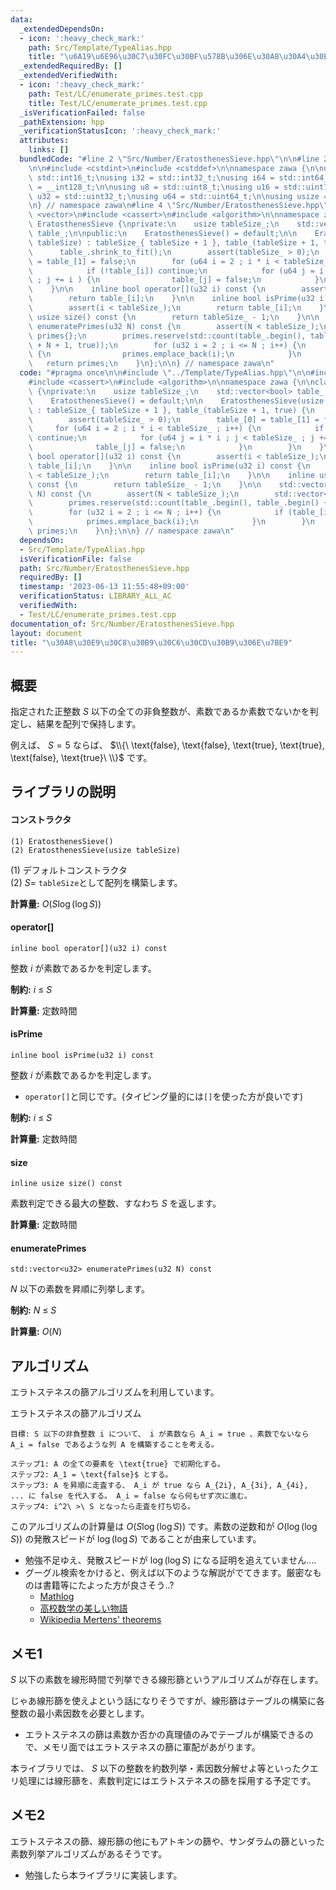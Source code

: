 ```yaml
---
data:
  _extendedDependsOn:
  - icon: ':heavy_check_mark:'
    path: Src/Template/TypeAlias.hpp
    title: "\u6A19\u6E96\u30C7\u30FC\u30BF\u578B\u306E\u30A8\u30A4\u30EA\u30A2\u30B9"
  _extendedRequiredBy: []
  _extendedVerifiedWith:
  - icon: ':heavy_check_mark:'
    path: Test/LC/enumerate_primes.test.cpp
    title: Test/LC/enumerate_primes.test.cpp
  _isVerificationFailed: false
  _pathExtension: hpp
  _verificationStatusIcon: ':heavy_check_mark:'
  attributes:
    links: []
  bundledCode: "#line 2 \"Src/Number/EratosthenesSieve.hpp\"\n\n#line 2 \"Src/Template/TypeAlias.hpp\"\
    \n\n#include <cstdint>\n#include <cstddef>\n\nnamespace zawa {\n\nusing i16 =\
    \ std::int16_t;\nusing i32 = std::int32_t;\nusing i64 = std::int64_t;\nusing i128\
    \ = __int128_t;\n\nusing u8 = std::uint8_t;\nusing u16 = std::uint16_t;\nusing\
    \ u32 = std::uint32_t;\nusing u64 = std::uint64_t;\n\nusing usize = std::size_t;\n\
    \n} // namespace zawa\n#line 4 \"Src/Number/EratosthenesSieve.hpp\"\n\n#include\
    \ <vector>\n#include <cassert>\n#include <algorithm>\n\nnamespace zawa {\n\nclass\
    \ EratosthenesSieve {\nprivate:\n    usize tableSize_;\n    std::vector<bool>\
    \ table_;\n\npublic:\n    EratosthenesSieve() = default;\n\n    EratosthenesSieve(usize\
    \ tableSize) : tableSize_{ tableSize + 1 }, table_(tableSize + 1, true) {\n  \
    \      table_.shrink_to_fit();\n        assert(tableSize_ > 0);\n        table_[0]\
    \ = table_[1] = false;\n        for (u64 i = 2 ; i * i < tableSize_ ; i++) {\n\
    \            if (!table_[i]) continue;\n            for (u64 j = i * i ; j < tableSize_\
    \ ; j += i ) {\n                table_[j] = false;\n            }\n        }\n\
    \    }\n\n    inline bool operator[](u32 i) const {\n        assert(i < tableSize_);\n\
    \        return table_[i];\n    }\n\n    inline bool isPrime(u32 i) const {\n\
    \        assert(i < tableSize_);\n        return table_[i];\n    }\n\n    inline\
    \ usize size() const {\n        return tableSize_ - 1;\n    }\n\n    std::vector<u32>\
    \ enumeratePrimes(u32 N) const {\n        assert(N < tableSize_);\n        std::vector<u32>\
    \ primes{};\n        primes.reserve(std::count(table_.begin(), table_.begin()\
    \ + N + 1, true));\n        for (u32 i = 2 ; i <= N ; i++) {\n            if (table_[i])\
    \ {\n                primes.emplace_back(i);\n            }\n        }\n     \
    \   return primes;\n    }\n};\n\n} // namespace zawa\n"
  code: "#pragma once\n\n#include \"../Template/TypeAlias.hpp\"\n\n#include <vector>\n\
    #include <cassert>\n#include <algorithm>\n\nnamespace zawa {\n\nclass EratosthenesSieve\
    \ {\nprivate:\n    usize tableSize_;\n    std::vector<bool> table_;\n\npublic:\n\
    \    EratosthenesSieve() = default;\n\n    EratosthenesSieve(usize tableSize)\
    \ : tableSize_{ tableSize + 1 }, table_(tableSize + 1, true) {\n        table_.shrink_to_fit();\n\
    \        assert(tableSize_ > 0);\n        table_[0] = table_[1] = false;\n   \
    \     for (u64 i = 2 ; i * i < tableSize_ ; i++) {\n            if (!table_[i])\
    \ continue;\n            for (u64 j = i * i ; j < tableSize_ ; j += i ) {\n  \
    \              table_[j] = false;\n            }\n        }\n    }\n\n    inline\
    \ bool operator[](u32 i) const {\n        assert(i < tableSize_);\n        return\
    \ table_[i];\n    }\n\n    inline bool isPrime(u32 i) const {\n        assert(i\
    \ < tableSize_);\n        return table_[i];\n    }\n\n    inline usize size()\
    \ const {\n        return tableSize_ - 1;\n    }\n\n    std::vector<u32> enumeratePrimes(u32\
    \ N) const {\n        assert(N < tableSize_);\n        std::vector<u32> primes{};\n\
    \        primes.reserve(std::count(table_.begin(), table_.begin() + N + 1, true));\n\
    \        for (u32 i = 2 ; i <= N ; i++) {\n            if (table_[i]) {\n    \
    \            primes.emplace_back(i);\n            }\n        }\n        return\
    \ primes;\n    }\n};\n\n} // namespace zawa\n"
  dependsOn:
  - Src/Template/TypeAlias.hpp
  isVerificationFile: false
  path: Src/Number/EratosthenesSieve.hpp
  requiredBy: []
  timestamp: '2023-06-13 11:55:48+09:00'
  verificationStatus: LIBRARY_ALL_AC
  verifiedWith:
  - Test/LC/enumerate_primes.test.cpp
documentation_of: Src/Number/EratosthenesSieve.hpp
layout: document
title: "\u30A8\u30E9\u30C8\u30B9\u30C6\u30CD\u30B9\u306E\u7BE9"
---
```


## 概要

指定された正整数 $S$ 以下の全ての非負整数が、素数であるか素数でないかを判定し、結果を配列で保持します。

例えば、 $S = 5$ ならば、 $\\{\ \text{false}, \text{false}, \text{true}, \text{true}, \text{false}, \text{true}\ \\}$ です。

## ライブラリの説明

#### コンストラクタ
```
(1) EratosthenesSieve()
(2) EratosthenesSieve(usize tableSize)
```

(1) デフォルトコンストラクタ  
(2) $S =$ `tableSize`として配列を構築します。

**計算量:** $O(S\log (\log S))$


#### operator[]
```
inline bool operator[](u32 i) const
```
整数 $i$ が素数であるかを判定します。


**制約:** $i\ \le\ S$

**計算量:** 定数時間


#### isPrime
```
inline bool isPrime(u32 i) const
```
整数 $i$ が素数であるかを判定します。
- `operator[]`と同じです。(タイピング量的には`[]`を使った方が良いです)


**制約:** $i\ \le\ S$

**計算量:** 定数時間

#### size
```
inline usize size() const
```
素数判定できる最大の整数、すなわち $S$ を返します。


**計算量:** 定数時間

#### enumeratePrimes
```
std::vector<u32> enumeratePrimes(u32 N) const
```
$N$ 以下の素数を昇順に列挙します。

**制約:** $N\ \le\ S$

**計算量:** $O(N)$


## アルゴリズム

エラトステネスの篩アルゴリズムを利用しています。

エラトステネスの篩アルゴリズム
```
目標: S 以下の非負整数 i について、 i が素数なら A_i = true 、素数でないなら A_i = false であるような列 A を構築することを考える。

ステップ1: A の全ての要素を \text{true} で初期化する。
ステップ2: A_1 = \text{false}$ とする。
ステップ3: A を昇順に走査する、 A_i が true なら A_{2i}, A_{3i}, A_{4i}, ... に false を代入する。 A_i = false なら何もせず次に進む。
ステップ4: i^2\ >\ S となったら走査を打ち切る。

```

このアルゴリズムの計算量は $O(S\log (\log S))$ です。素数の逆数和が $O(\log (\log S))$ の発散スピードが $\log (\log S)$ であることが由来しています。
- 勉強不足ゆえ、発散スピードが $\log (\log S)$ になる証明を追えていません....
- グーグル検索をかけると、例えば以下のような解説がでてきます。厳密なものは書籍等にたよった方が良さそう..?
   - [Mathlog](https://mathlog.info/articles/1453)
   - [高校数学の美しい物語](https://manabitimes.jp/math/920)
   - [Wikipedia Mertens' theorems](https://ja.wikipedia.org/wiki/%E3%83%A1%E3%83%AB%E3%83%86%E3%83%B3%E3%82%B9%E3%81%AE%E5%AE%9A%E7%90%86)


## メモ1

$S$ 以下の素数を線形時間で列挙できる線形篩というアルゴリズムが存在します。

じゃあ線形篩を使えよという話になりそうですが、線形篩はテーブルの構築に各整数の最小素因数を必要とします。
- エラトステネスの篩は素数か否かの真理値のみでテーブルが構築できるので、メモリ面ではエラトステネスの篩に軍配があがります。

本ライブラリでは、 $S$ 以下の整数を約数列挙・素因数分解せよ等といったクエリ処理には線形篩を、素数判定にはエラトステネスの篩を採用する予定です。

## メモ2

エラトステネスの篩、線形篩の他にもアトキンの篩や、サンダラムの篩といった素数列挙アルゴリズムがあるそうです。
- 勉強したら本ライブラリに実装します。
